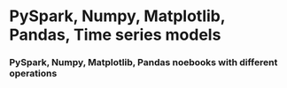 # PySpark, Numpy, Matplotlib, Pandas, Time series models
### PySpark, Numpy, Matplotlib, Pandas noebooks with different operations
